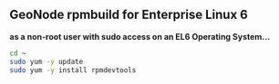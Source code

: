 GeoNode rpmbuild for Enterprise Linux 6
----------------------

__as a non-root user with sudo access on an EL6 Operating System...__

```bash
cd ~
sudo yum -y update
sudo yum -y install rpmdevtools
```
